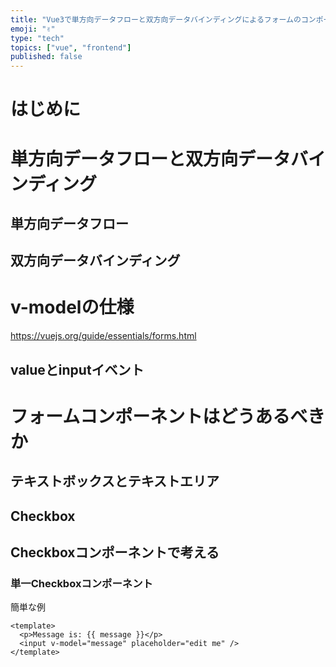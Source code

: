 ```yaml
---
title: "Vue3で単方向データフローと双方向データバインディングによるフォームのコンポーネント制御に立ち向かう"
emoji: "✌"
type: "tech"
topics: ["vue", "frontend"]
published: false
---
```


# はじめに

# 単方向データフローと双方向データバインディング

## 単方向データフロー

## 双方向データバインディング

# v-modelの仕様

https://vuejs.org/guide/essentials/forms.html

## valueとinputイベント

## 

# フォームコンポーネントはどうあるべきか

## テキストボックスとテキストエリア

## Checkbox

### 

## Checkboxコンポーネントで考える

### 単一Checkboxコンポーネント


簡単な例

```vue
<template>
  <p>Message is: {{ message }}</p>
  <input v-model="message" placeholder="edit me" />
</template>
```